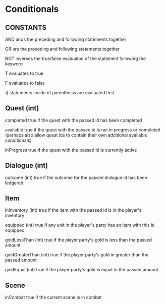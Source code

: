 # Conditionals

## CONSTANTS
AND
  ands the preceding and following statements together

OR
  ors the preceding and following statements together

NOT
  inverses the true/false evaluation of the statement following the keyword

T
  evaluates to true

F
  evaluates to false

()
  statements inside of parenthesis are evaluated first

## Quest (int)
completed 
  true if the quest with the passed id has been completed

available
  true if the quest with the passed id is not in progress or completed
  (perhaps also allow quest ids to contain their own 
  additional available conditionals)

inProgress
  true if the quest with the passed id is currently active

## Dialogue (int)
outcome (int)
  true if the outcome for the passed dialogue id has been ledgered

## Item
inInventory (int)
  true if the item with the passed id is in the player's inventory

equipped (int)
  true if any unit in the player's party has an item with this id equipped

goldLessThan (int)
  true if the player party's gold is less than the passed amount

goldGreaterThan (int)
  true if the player party's gold in greater than the passed amount

goldEqual (int)
  true if the player party's gold is equal to the passed amount

## Scene
inCombat
  true if the current scene is in combat